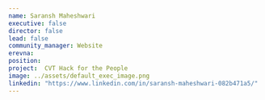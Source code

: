 ```yaml
---
name: Saransh Maheshwari
executive: false
director: false
lead: false
community_manager: Website 
erevna:
position: 
project:  CVT Hack for the People
image: ../assets/default_exec_image.png
linkedin: "https://www.linkedin.com/in/saransh-maheshwari-082b471a5/"
---
```

